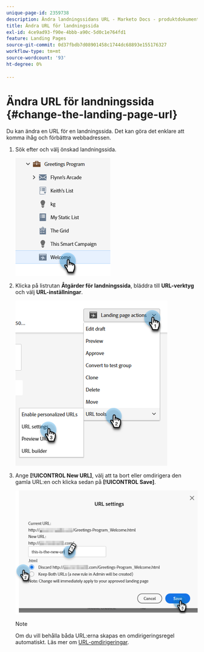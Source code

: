 ```yaml
---
unique-page-id: 2359738
description: Ändra landningssidans URL - Marketo Docs - produktdokumentation
title: Ändra URL för landningssida
exl-id: 4ce9ad93-f90e-4bbb-a90c-5d0c1e764fd1
feature: Landing Pages
source-git-commit: 0d37fbdb7d08901458c1744dc68893e155176327
workflow-type: tm+mt
source-wordcount: '93'
ht-degree: 0%

---
```


# Ändra URL för landningssida {#change-the-landing-page-url}

Du kan ändra en URL för en landningssida. Det kan göra det enklare att komma ihåg och förbättra webbadressen.

1. Sök efter och välj önskad landningssida.

   ![](assets/change-the-landing-page-url-1.png)

1. Klicka på listrutan **Åtgärder för landningssida**, bläddra till **URL-verktyg** och välj **URL-inställningar**.

   ![](assets/change-the-landing-page-url-2.png)

1. Ange **[!UICONTROL New URL]**, välj att ta bort eller omdirigera den gamla URL:en och klicka sedan på **[!UICONTROL Save]**.

   ![](assets/change-the-landing-page-url-3.png)

   >[!NOTE]
   >
   >Om du vill behålla båda URL:erna skapas en omdirigeringsregel automatiskt. Läs mer om [URL-omdirigeringar](/help/marketo/product-docs/demand-generation/landing-pages/personalizing-landing-pages/redirect-a-url-path.md).
